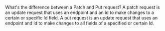 What's the difference between a Patch and Put request?
A patch request is an update request that uses an endpoint and an Id to make changes to a certain or specific Id field.
A put request is an update request that uses an endpoint and Id to make changes to all fields of a specified or certain Id.
